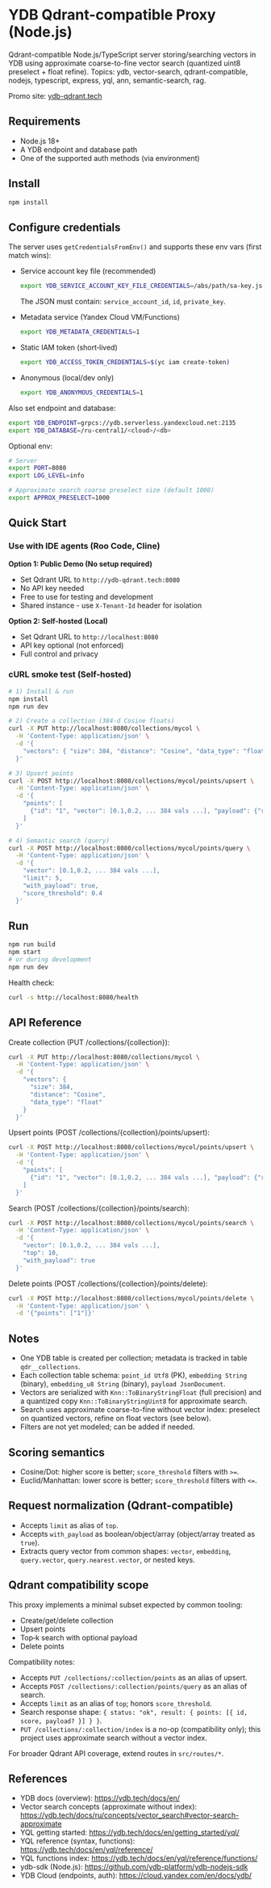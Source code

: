 # YDB Qdrant-compatible Proxy (Node.js)

Qdrant-compatible Node.js/TypeScript server storing/searching vectors in YDB using approximate coarse-to-fine vector search (quantized uint8 preselect + float refine). Topics: ydb, vector-search, qdrant-compatible, nodejs, typescript, express, yql, ann, semantic-search, rag.

Promo site: [ydb-qdrant.tech](http://ydb-qdrant.tech)

## Requirements
- Node.js 18+
- A YDB endpoint and database path
- One of the supported auth methods (via environment)

## Install
```bash
npm install
```

## Configure credentials
The server uses `getCredentialsFromEnv()` and supports these env vars (first match wins):

- Service account key file (recommended)
  ```bash
  export YDB_SERVICE_ACCOUNT_KEY_FILE_CREDENTIALS=/abs/path/sa-key.json
  ```
  The JSON must contain: `service_account_id`, `id`, `private_key`.

- Metadata service (Yandex Cloud VM/Functions)
  ```bash
  export YDB_METADATA_CREDENTIALS=1
  ```

- Static IAM token (short‑lived)
  ```bash
  export YDB_ACCESS_TOKEN_CREDENTIALS=$(yc iam create-token)
  ```

- Anonymous (local/dev only)
  ```bash
  export YDB_ANONYMOUS_CREDENTIALS=1
  ```

Also set endpoint and database:
```bash
export YDB_ENDPOINT=grpcs://ydb.serverless.yandexcloud.net:2135
export YDB_DATABASE=/ru-central1/<cloud>/<db>
```

Optional env:
```bash
# Server
export PORT=8080
export LOG_LEVEL=info

# Approximate search coarse preselect size (default 1000)
export APPROX_PRESELECT=1000
```

## Quick Start

### Use with IDE agents (Roo Code, Cline)

**Option 1: Public Demo (No setup required)**
- Set Qdrant URL to `http://ydb-qdrant.tech:8080`
- No API key needed
- Free to use for testing and development
- Shared instance - use `X-Tenant-Id` header for isolation

**Option 2: Self-hosted (Local)**
- Set Qdrant URL to `http://localhost:8080`
- API key optional (not enforced)
- Full control and privacy

### cURL smoke test (Self-hosted)
```bash
# 1) Install & run
npm install
npm run dev

# 2) Create a collection (384-d Cosine floats)
curl -X PUT http://localhost:8080/collections/mycol \
  -H 'Content-Type: application/json' \
  -d '{
    "vectors": { "size": 384, "distance": "Cosine", "data_type": "float" }
  }'

# 3) Upsert points
curl -X POST http://localhost:8080/collections/mycol/points/upsert \
  -H 'Content-Type: application/json' \
  -d '{
    "points": [
      {"id": "1", "vector": [0.1,0.2, ... 384 vals ...], "payload": {"repo":"demo"}}
    ]
  }'

# 4) Semantic search (query)
curl -X POST http://localhost:8080/collections/mycol/points/query \
  -H 'Content-Type: application/json' \
  -d '{
    "vector": [0.1,0.2, ... 384 vals ...],
    "limit": 5,
    "with_payload": true,
    "score_threshold": 0.4
  }'
```

## Run
```bash
npm run build
npm start
# or during development
npm run dev
```

Health check:
```bash
curl -s http://localhost:8080/health
```

## API Reference

Create collection (PUT /collections/{collection}):
```bash
curl -X PUT http://localhost:8080/collections/mycol \
  -H 'Content-Type: application/json' \
  -d '{
    "vectors": {
      "size": 384,
      "distance": "Cosine",
      "data_type": "float"
    }
  }'
```

Upsert points (POST /collections/{collection}/points/upsert):
```bash
curl -X POST http://localhost:8080/collections/mycol/points/upsert \
  -H 'Content-Type: application/json' \
  -d '{
    "points": [
      {"id": "1", "vector": [0.1,0.2, ... 384 vals ...], "payload": {"repo":"demo"}}
    ]
  }'
```

Search (POST /collections/{collection}/points/search):
```bash
curl -X POST http://localhost:8080/collections/mycol/points/search \
  -H 'Content-Type: application/json' \
  -d '{
    "vector": [0.1,0.2, ... 384 vals ...],
    "top": 10,
    "with_payload": true
  }'
```

Delete points (POST /collections/{collection}/points/delete):
```bash
curl -X POST http://localhost:8080/collections/mycol/points/delete \
  -H 'Content-Type: application/json' \
  -d '{"points": ["1"]}'
```

## Notes
- One YDB table is created per collection; metadata is tracked in table `qdr__collections`.
- Each collection table schema: `point_id Utf8` (PK), `embedding String` (binary), `embedding_u8 String` (binary), `payload JsonDocument`.
- Vectors are serialized with `Knn::ToBinaryStringFloat` (full precision) and a quantized copy `Knn::ToBinaryStringUint8` for approximate search.
- Search uses approximate coarse-to-fine without vector index: preselect on quantized vectors, refine on float vectors (see below).
- Filters are not yet modeled; can be added if needed.

## Scoring semantics
- Cosine/Dot: higher score is better; `score_threshold` filters with `>=`.
- Euclid/Manhattan: lower score is better; `score_threshold` filters with `<=`.

## Request normalization (Qdrant-compatible)
- Accepts `limit` as alias of `top`.
- Accepts `with_payload` as boolean/object/array (object/array treated as `true`).
- Extracts query vector from common shapes: `vector`, `embedding`, `query.vector`, `query.nearest.vector`, or nested keys.

## Qdrant compatibility scope
This proxy implements a minimal subset expected by common tooling:
- Create/get/delete collection
- Upsert points
- Top‑k search with optional payload
- Delete points

Compatibility notes:
- Accepts `PUT /collections/:collection/points` as an alias of upsert.
- Accepts `POST /collections/:collection/points/query` as an alias of search.
- Accepts `limit` as an alias of `top`; honors `score_threshold`.
- Search response shape: `{ status: "ok", result: { points: [{ id, score, payload? }] } }`.
- `PUT /collections/:collection/index` is a no-op (compatibility only); this project uses approximate search without a vector index.

For broader Qdrant API coverage, extend routes in `src/routes/*`.

## References
- YDB docs (overview): https://ydb.tech/docs/en/
- Vector search concepts (approximate without index): https://ydb.tech/docs/ru/concepts/vector_search#vector-search-approximate
- YQL getting started: https://ydb.tech/docs/en/getting_started/yql/
- YQL reference (syntax, functions): https://ydb.tech/docs/en/yql/reference/
- YQL functions index: https://ydb.tech/docs/en/yql/reference/functions/
- ydb-sdk (Node.js): https://github.com/ydb-platform/ydb-nodejs-sdk
- YDB Cloud (endpoints, auth): https://cloud.yandex.com/en/docs/ydb/
